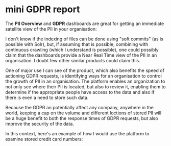 # mini GDPR report

The **PII Overview** and **GDPR** dashboards are great for getting an immediate satellite view of the PII in your organisation:

I don't know if the indexing of files can be done using "soft commits" (as is possible with Solr), but, if assuming that is possible, combining with continuous crawling (which I understand is possible), one could possibly claim that the dashboards provide a Near Real Time view of the PII in an organisation. I doubt few other similar products could claim this.

One of major use I can see of the product, which also benefits the speed of actioning GDPR requests, is identifying ways for an organisation to control the growth of PII in an organisation. The platform enables an organization to not only see where their PII is located, but also to review it, enabling them to determine if the appropriate people have access to the data and also if there is even a need to store such data. 

Because the GDPR an potentially affect any company, anywhere in the world, keeping a cap on the volume and different loctions of stored PII will be a huge benefit to both the response times of GDPR requests, but also improve the security of the data.

In this context, here's an example of how I would use the platform to examine stored credit card numbers: 
